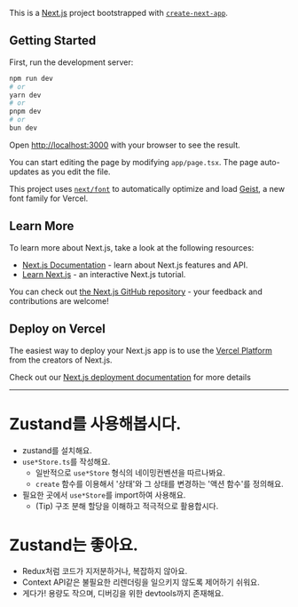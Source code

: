 This is a [Next.js](https://nextjs.org) project bootstrapped with [`create-next-app`](https://nextjs.org/docs/app/api-reference/cli/create-next-app).

## Getting Started

First, run the development server:

```bash
npm run dev
# or
yarn dev
# or
pnpm dev
# or
bun dev
```

Open [http://localhost:3000](http://localhost:3000) with your browser to see the result.

You can start editing the page by modifying `app/page.tsx`. The page auto-updates as you edit the file.

This project uses [`next/font`](https://nextjs.org/docs/app/building-your-application/optimizing/fonts) to automatically optimize and load [Geist](https://vercel.com/font), a new font family for Vercel.

## Learn More

To learn more about Next.js, take a look at the following resources:

- [Next.js Documentation](https://nextjs.org/docs) - learn about Next.js features and API.
- [Learn Next.js](https://nextjs.org/learn) - an interactive Next.js tutorial.

You can check out [the Next.js GitHub repository](https://github.com/vercel/next.js) - your feedback and contributions are welcome!

## Deploy on Vercel

The easiest way to deploy your Next.js app is to use the [Vercel Platform](https://vercel.com/new?utm_medium=default-template&filter=next.js&utm_source=create-next-app&utm_campaign=create-next-app-readme) from the creators of Next.js.

Check out our [Next.js deployment documentation](https://nextjs.org/docs/app/building-your-application/deploying) for more details

---

# Zustand를 사용해봅시다.

- zustand를 설치해요.
- `use*Store.ts`를 작성해요.
  - 일반적으로 `use*Store` 형식의 네이밍컨벤션을 따르나봐요.
  - `create` 함수를 이용해서 '상태'와 그 상태를 변경하는 '액션 함수'를 정의해요.
- 필요한 곳에서 `use*Store`를 import하여 사용해요.
  - (Tip) 구조 분해 할당을 이해하고 적극적으로 활용합시다.

# Zustand는 좋아요.

- Redux처럼 코드가 지저분하거나, 복잡하지 않아요.
- Context API같은 불필요한 리렌더링을 일으키지 않도록 제어하기 쉬워요.
- 게다가! 용량도 작으며, 디버깅을 위한 devtools까지 존재해요.
